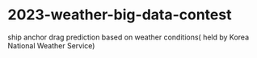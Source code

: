 # 2023-weather-big-data-contest
ship anchor drag prediction based on weather conditions( held by Korea National Weather Service)

